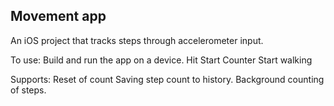 Movement app
--------------------
An iOS project that tracks steps through accelerometer input.

To use:
Build and run the app on a device.
Hit Start Counter
Start walking

Supports:
Reset of count
Saving step count to history.
Background counting of steps.

